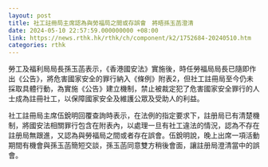 ```yaml
---
layout: post
title: 社工註冊局主席認為與勞福局之間或存誤會　將晤孫玉菡澄清
date: 2024-05-10 22:57:59.000000000 +08:00
link: https://news.rthk.hk/rthk/ch/component/k2/1752684-20240510.htm
categories: rthk
---
```


勞工及福利局局長孫玉菡表示，《香港國安法》實施後，時任勞福局局長已隨即作出《公告》，將危害國家安全的罪行納入《條例》附表2，但社工註冊局至今仍未採取具體行動，為實施《公告》建立機制，禁止被裁定犯了危害國家安全罪行的人士成為註冊社工，以保障國家安全及維護公眾及受助人的利益。

社工註冊局主席伍銳明回覆查詢時表示，在法例的指定要求下，註册局已有清楚機制，將國安法相關罪行包含在附表內，以處理一旦有社工違法的情況，認為不存在註册局無跟進，又認為與勞福局之間或者存在誤會。伍銳明說，晚上出席一項活動期間有機會與孫玉菡簡短交談，孫玉菡同意雙方稍後會面，讓註册局澄清當中的誤會。
